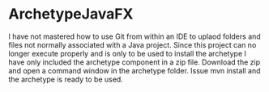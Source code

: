 # ArchetypeJavaFX

I have not mastered how to use Git from within an IDE to uplaod folders and files not normally associated with a Java project. Since this project can no longer execute properly and is only to be used to install the archetype I have only included the archetype component in a zip file. Download the zip and open a command window in the archetype folder. Issue mvn install and the archetype is ready to be used.

